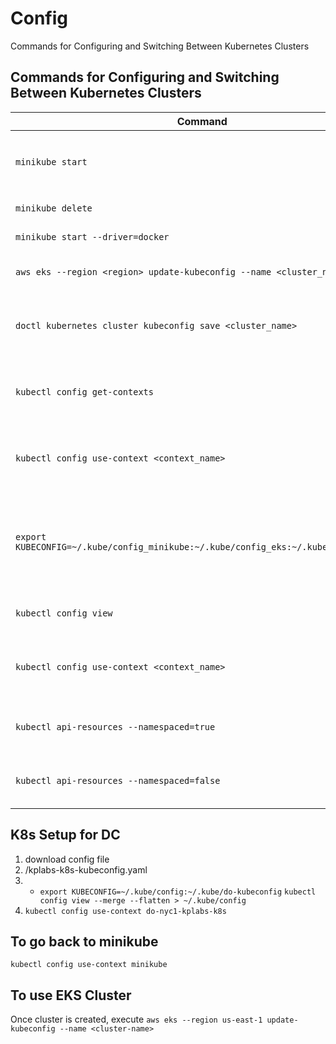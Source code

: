 # Config

Commands for Configuring and Switching Between Kubernetes Clusters

## Commands for Configuring and Switching Between Kubernetes Clusters

| Command | Explanation | Example Usage |
|---------|-------------|---------------|
| `minikube start` | Start Minikube and configure `kubectl` | `minikube start` |
| `minikube delete` | Delete minikube | `minikube delete` |
| `minikube start --driver=docker` | Start minikube | `minikube start --driver=docker` |
| `aws eks --region <region> update-kubeconfig --name <cluster_name>` | Configure kubeconfig for AWS EKS | `aws eks --region us-west-2 update-kubeconfig --name my-eks-cluster` |
| `doctl kubernetes cluster kubeconfig save <cluster_name>` | Configure kubeconfig for DigitalOcean Kubernetes | `doctl kubernetes cluster kubeconfig save my-doks-cluster` |
| `kubectl config get-contexts` | List all contexts in your kubeconfig file | `kubectl config get-contexts` |
| `kubectl config use-context <context_name>` | Switch to a different Kubernetes cluster context | `kubectl config use-context minikube` |
| `export KUBECONFIG=~/.kube/config_minikube:~/.kube/config_eks:~/.kube/config_doks` | Set the `KUBECONFIG` environment variable to specify multiple configuration files | `export KUBECONFIG=~/.kube/config_minikube:~/.kube/config_eks:~/.kube/config_doks` |
| `kubectl config view` | Verify the merged configuration | `kubectl config view` <br> `kubectl config --kubeconfig=/root/my-kube-config current-context`|
| `kubectl config use-context <context_name>` | Switch between contexts in the merged configuration | `kubectl config use-context minikube` <br/> `kubectl config --kubeconfig=/root/my-kube-config use-context research`|
| `kubectl api-resources --namespaced=true` | List all namespaced API resources | `kubectl api-resources --namespaced=true` |
| `kubectl api-resources --namespaced=false` | List all cluster-wide API resources | `kubectl api-resources --namespaced=false` |

## K8s Setup for DC

1. download config file
2. /kplabs-k8s-kubeconfig.yaml
3. - `export KUBECONFIG=~/.kube/config:~/.kube/do-kubeconfig`
     `kubectl config view --merge --flatten > ~/.kube/config`
4. `kubectl config use-context do-nyc1-kplabs-k8s`

## To go back to minikube

`kubectl config use-context minikube`

## To use EKS Cluster

Once cluster is created, execute
`aws eks --region us-east-1 update-kubeconfig --name <cluster-name>`
